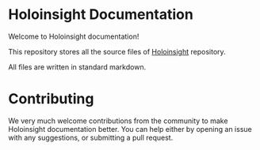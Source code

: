 # Holoinsight Documentation
Welcome to Holoinsight documentation!

This repository stores all the source files of [Holoinsight](https://github.com/traas-stack/holoinsight) repository.  

All files are written in standard markdown.

# Contributing
We very much welcome contributions from the community to make Holoinsight documentation better. You can help either by opening an issue with any suggestions, or submitting a pull request.
